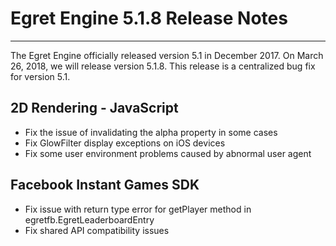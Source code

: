 # Egret Engine 5.1.8 Release Notes


---


The Egret Engine officially released version 5.1 in December 2017. On March 26, 2018, we will release version 5.1.8. This release is a centralized bug fix for version 5.1.



## 2D Rendering - JavaScript

* Fix the issue of invalidating the alpha property in some cases
* Fix GlowFilter display exceptions on iOS devices
* Fix some user environment problems caused by abnormal user agent

## Facebook Instant Games SDK
* Fix issue with return type error for getPlayer method in egretfb.EgretLeaderboardEntry
* Fix shared API compatibility issues